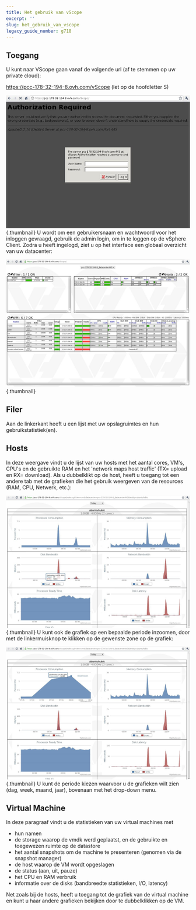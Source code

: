 ```yaml
---
title: Het gebruik van vScope
excerpt: ''
slug: het_gebruik_van_vscope
legacy_guide_number: g718
---
```



## Toegang
U kunt naar VScope gaan vanaf de volgende url (af te stemmen op uw private cloud): 

https://pcc-178-32-194-8.ovh.com/vScope (let op de hoofdletter S)

![](images/img_368.jpg){.thumbnail}
U wordt om een gebruikersnaam en wachtwoord voor het inloggen gevraagd, gebruik de admin login, om in te loggen op de vSphere Client.
Zodra u heeft ingelogd, ziet u op het interface een globaal overzicht van uw datacenter:

![](images/img_364.jpg){.thumbnail}


## Filer
Aan de linkerkant heeft u een lijst met uw opslagruimtes en hun gebruikstatistiek(en).


## Hosts
In deze weergave vindt u de lijst van uw hosts met het aantal cores, VM's, CPU's en de gebruikte RAM en het 'network maps host traffic' (TX= upload en RX= download).
Als u dubbelklikt op de host, heeft u toegang tot een andere tab met de grafieken die het gebruik weergeven van de resources (RAM, CPU, Netwerk, etc.):

![](images/img_366.jpg){.thumbnail}
U kunt ook de grafiek op een bepaalde periode inzoomen, door met de linkermuisknop te klikken op de gewenste zone op de grafiek:

![](images/img_367.jpg){.thumbnail}
U kunt de periode kiezen waarvoor u de grafieken wilt zien (dag, week, maand, jaar), bovenaan met het drop-down menu.


## Virtual Machine
In deze paragraaf vindt u de statistieken van uw virtual machines met 

- hun namen
- de storage waarop de vmdk werd geplaatst, en de gebruikte en toegewezen ruimte op de datastore
- het aantal snapshots om de machine te presenteren (genomen via de snapshot manager)
- de host waarop de VM wordt opgeslagen
- de status (aan, uit, pauze)
- het CPU en RAM verbruik 
- informatie over de disks (bandbreedte statistieken, I/O, latency)


Net zoals bij de hosts, heeft u toegang tot de grafiek van de virtual machine en kunt u haar andere grafieken bekijken door te dubbelklikken op de VM.

